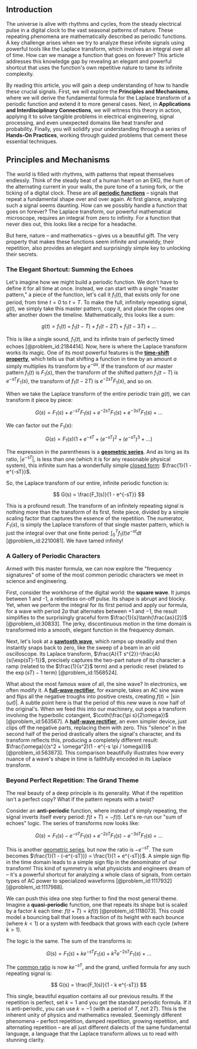 ## Introduction
The universe is alive with rhythms and cycles, from the steady electrical pulse in a digital clock to the vast seasonal patterns of nature. These repeating phenomena are mathematically described as periodic functions. A key challenge arises when we try to analyze these infinite signals using powerful tools like the Laplace transform, which involves an integral over all of time. How can we manage a function that goes on forever? This article addresses this knowledge gap by revealing an elegant and powerful shortcut that uses the function's own repetitive nature to tame its infinite complexity.

By reading this article, you will gain a deep understanding of how to handle these crucial signals. First, we will explore the **Principles and Mechanisms**, where we will derive the fundamental formula for the Laplace transform of a periodic function and extend it to more general cases. Next, in **Applications and Interdisciplinary Connections**, we will witness this theory in action, applying it to solve tangible problems in electrical engineering, signal processing, and even unexpected domains like heat transfer and probability. Finally, you will solidify your understanding through a series of **Hands-On Practices**, working through guided problems that cement these essential techniques.

## Principles and Mechanisms

The world is filled with rhythms, with patterns that repeat themselves endlessly. Think of the steady beat of a human heart on an EKG, the hum of the alternating current in your walls, the pure tone of a tuning fork, or the ticking of a digital clock. These are all **[periodic functions](@article_id:138843)** – signals that repeat a fundamental shape over and over again. At first glance, analyzing such a signal seems daunting. How can we possibly handle a function that goes on forever? The Laplace transform, our powerful mathematical microscope, requires an integral from zero to infinity. For a function that never dies out, this looks like a recipe for a headache.

But here, nature – and mathematics – gives us a beautiful gift. The very property that makes these functions seem infinite and unwieldy, their repetition, also provides an elegant and surprisingly simple key to unlocking their secrets.

### The Elegant Shortcut: Summing the Echoes

Let's imagine how we might build a periodic function. We don't have to define it for all time at once. Instead, we can start with a single "master pattern," a piece of the function, let's call it $f_1(t)$, that exists only for one period, from time $t=0$ to $t=T$. To make the full, infinitely repeating signal, $g(t)$, we simply take this master pattern, copy it, and place the copies one after another down the timeline. Mathematically, this looks like a sum:

$$
g(t) = f_1(t) + f_1(t-T) + f_1(t-2T) + f_1(t-3T) + \dots
$$

This is like a single sound, $f_1(t)$, and its infinite train of perfectly timed echoes [@problem_id:2184414]. Now, here is where the Laplace transform works its magic. One of its most powerful features is the **[time-shift property](@article_id:270753)**, which tells us that shifting a function in time by an amount $a$ simply multiplies its transform by $e^{-as}$. If the transform of our master pattern $f_1(t)$ is $F_1(s)$, then the transform of the shifted pattern $f_1(t-T)$ is $e^{-sT}F_1(s)$, the transform of $f_1(t-2T)$ is $e^{-2sT}F_1(s)$, and so on.

When we take the Laplace transform of the entire periodic train $g(t)$, we can transform it piece by piece:

$$
G(s) = F_1(s) + e^{-sT}F_1(s) + e^{-2sT}F_1(s) + e^{-3sT}F_1(s) + \dots
$$

We can factor out the $F_1(s)$:

$$
G(s) = F_1(s) \left( 1 + e^{-sT} + (e^{-sT})^2 + (e^{-sT})^3 + \dots \right)
$$

The expression in the parentheses is a **[geometric series](@article_id:157996)**. And as long as its ratio, $|e^{-sT}|$, is less than one (which it is for any reasonable physical system), this infinite sum has a wonderfully simple [closed form](@article_id:270849): $\frac{1}{1 - e^{-sT}}$.

So, the Laplace transform of our entire, infinite periodic function is:

$$
G(s) = \frac{F_1(s)}{1 - e^{-sT}}
$$

This is a profound result. The transform of an infinitely repeating signal is nothing more than the transform of its first, finite piece, divided by a simple scaling factor that captures the essence of the repetition. The numerator, $F_1(s)$, is simply the Laplace transform of that single master pattern, which is just the integral over that one finite period: $\int_0^T f_1(t) e^{-st} dt$ [@problem_id:2210081]. We have tamed infinity!

### A Gallery of Periodic Characters

Armed with this master formula, we can now explore the "frequency signatures" of some of the most common periodic characters we meet in science and engineering.

First, consider the workhorse of the digital world: the **square wave**. It jumps between 1 and -1, a relentless on-off pulse. Its shape is abrupt and blocky. Yet, when we perform the integral for its first period and apply our formula, for a wave with period $2a$ that alternates between $+1$ and $-1$, the result simplifies to the surprisingly graceful form $\frac{1}{s}\tanh(\frac{as}{2})$ [@problem_id:30833]. The jerky, discontinuous motion in the time domain is transformed into a smooth, elegant function in the frequency domain.

Next, let's look at a **[sawtooth wave](@article_id:159262)**, which ramps up steadily and then instantly snaps back to zero, like the sweep of a beam in an old oscilloscope. Its Laplace transform, $\frac{A}{T s^{2}}-\frac{A}{s(\exp(sT)-1)}$, precisely captures the two-part nature of its character: a ramp (related to the $\frac{1}{s^2}$ term) and a periodic reset (related to the $\exp(sT)-1$ term) [@problem_id:1568524].

What about the most famous wave of all, the sine wave? In electronics, we often modify it. A **[full-wave rectifier](@article_id:266130)**, for example, takes an AC sine wave and flips all the negative troughs into positive crests, creating $f(t) = |\sin(\omega t)|$. A subtle point here is that the period of this new wave is now half of the original's. When we feed this into our machinery, out pops a transform involving the hyperbolic cotangent, $\coth(\frac{\pi s}{2\omega})$ [@problem_id:563567]. A **[half-wave rectifier](@article_id:268604)**, an even simpler device, just clips off the negative parts, replacing them with zero. This "silence" in the second half of the period drastically alters the signal's character, and its transform reflects this, producing a completely different result: $\frac{\omega}{(s^2 + \omega^2)(1 - e^{-s \pi / \omega})}$ [@problem_id:563873]. This comparison beautifully illustrates how every nuance of a wave's shape in time is faithfully encoded in its Laplace transform.

### Beyond Perfect Repetition: The Grand Theme

The real beauty of a deep principle is its generality. What if the repetition isn't a perfect copy? What if the pattern repeats with a twist?

Consider an **anti-periodic** function, where instead of simply repeating, the signal inverts itself every period: $f(t+T) = -f(t)$. Let's re-run our "sum of echoes" logic. The series of transforms now looks like:

$$
G(s) = F_1(s) - e^{-sT}F_1(s) + e^{-2sT}F_1(s) - e^{-3sT}F_1(s) + \dots
$$

This is another [geometric series](@article_id:157996), but now the ratio is $-e^{-sT}$. The sum becomes $\frac{1}{1 - (-e^{-sT})} = \frac{1}{1 + e^{-sT}}$. A simple sign flip in the time domain leads to a simple sign flip in the denominator of our transform! This kind of symmetry is what physicists and engineers dream of – it's a powerful shortcut for analyzing a whole class of signals, from certain types of AC power to specialized waveforms [@problem_id:1117932] [@problem_id:1117988].

We can push this idea one step further to find the most general theme. Imagine a **quasi-periodic** function, one that repeats its shape but is scaled by a factor $k$ each time: $f(t+T) = k f(t)$ [@problem_id:1118073]. This could model a bouncing ball that loses a fraction of its height with each bounce (where $k \lt 1$) or a system with feedback that grows with each cycle (where $k \gt 1$).

The logic is the same. The sum of the transforms is:

$$
G(s) = F_1(s) + k e^{-sT}F_1(s) + k^2 e^{-2sT}F_1(s) + \dots
$$

The [common ratio](@article_id:274889) is now $k e^{-sT}$, and the grand, unified formula for any such repeating signal is:

$$
G(s) = \frac{F_1(s)}{1 - k e^{-sT}}
$$

This single, beautiful equation contains all our previous results. If the repetition is perfect, set $k=1$ and you get the standard periodic formula. If it is anti-periodic, you can use $k=-1$ (with a period of $T$, not $2T$). This is the inherent unity of physics and mathematics revealed. Seemingly different phenomena – perfect repetition, damped repetition, growing repetition, and alternating repetition – are all just different dialects of the same fundamental language, a language that the Laplace transform allows us to read with stunning clarity.